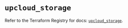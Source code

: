 # `upcloud_storage`

Refer to the Terraform Registry for docs: [`upcloud_storage`](https://registry.terraform.io/providers/upcloudltd/upcloud/4.1.0/docs/resources/storage).
